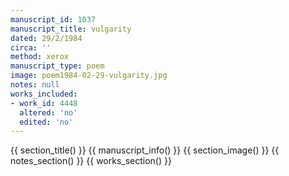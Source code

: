 ```yaml
---
manuscript_id: 1037
manuscript_title: vulgarity
dated: 29/2/1984
circa: ''
method: xerox
manuscript_type: poem
image: poem1984-02-29-vulgarity.jpg
notes: null
works_included:
- work_id: 4448
  altered: 'no'
  edited: 'no'
---
```


{{ section_title() }}
{{ manuscript_info() }}
{{ section_image() }}
{{ notes_section() }}
{{ works_section() }}
